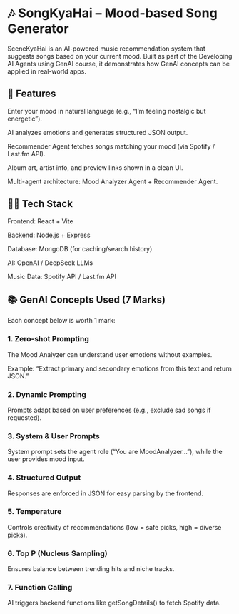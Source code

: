 # 🎶 SongKyaHai – Mood-based Song Generator

SceneKyaHai is an AI-powered music recommendation system that suggests songs based on your current mood.
Built as part of the Developing AI Agents using GenAI course, it demonstrates how GenAI concepts can be applied in real-world apps.

## 🚀 Features

Enter your mood in natural language (e.g., “I’m feeling nostalgic but energetic”).

AI analyzes emotions and generates structured JSON output.

Recommender Agent fetches songs matching your mood (via Spotify / Last.fm API).

Album art, artist info, and preview links shown in a clean UI.

Multi-agent architecture: Mood Analyzer Agent + Recommender Agent.

## 🧑‍💻 Tech Stack

Frontend: React + Vite

Backend: Node.js + Express

Database: MongoDB (for caching/search history)

AI: OpenAI / DeepSeek LLMs

Music Data: Spotify API / Last.fm API

## 📚 GenAI Concepts Used (7 Marks)

Each concept below is worth 1 mark:

### 1. Zero-shot Prompting

The Mood Analyzer can understand user emotions without examples.

Example: “Extract primary and secondary emotions from this text and return JSON.”

### 2. Dynamic Prompting

Prompts adapt based on user preferences (e.g., exclude sad songs if requested).

### 3. System & User Prompts

System prompt sets the agent role (“You are MoodAnalyzer…”), while the user provides mood input.

### 4. Structured Output

Responses are enforced in JSON for easy parsing by the frontend.

### 5. Temperature

Controls creativity of recommendations (low = safe picks, high = diverse picks).

### 6. Top P (Nucleus Sampling)

Ensures balance between trending hits and niche tracks.

### 7. Function Calling

AI triggers backend functions like getSongDetails() to fetch Spotify data.